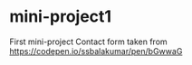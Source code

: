 # mini-project1
First mini-project
Contact form taken from https://codepen.io/ssbalakumar/pen/bGwwaG